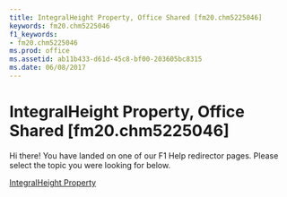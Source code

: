 ```yaml
---
title: IntegralHeight Property, Office Shared [fm20.chm5225046]
keywords: fm20.chm5225046
f1_keywords:
- fm20.chm5225046
ms.prod: office
ms.assetid: ab11b433-d61d-45c8-bf00-203605bc8315
ms.date: 06/08/2017
---
```



# IntegralHeight Property, Office Shared [fm20.chm5225046]

Hi there! You have landed on one of our F1 Help redirector pages. Please select the topic you were looking for below.

[IntegralHeight Property](http://msdn.microsoft.com/library/1aeec970-ef48-a9e8-f130-1ac51c61d026%28Office.15%29.aspx)

